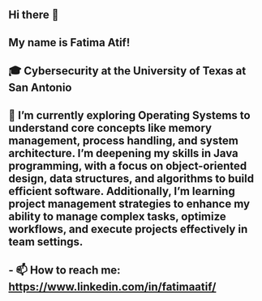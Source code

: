 ## Hi there 👋
## My name is Fatima Atif!
## 🎓 Cybersecurity at the University of Texas at San Antonio
## 
## 🌱 I’m currently exploring Operating Systems to understand core concepts like memory management, process handling, and system architecture. I’m deepening my skills in Java programming, with a focus on object-oriented design, data structures, and algorithms to build efficient software. Additionally, I’m learning project management strategies to enhance my ability to manage complex tasks, optimize workflows, and execute projects effectively in team settings. 
## - 📫 How to reach me: https://www.linkedin.com/in/fatimaatif/ 
<!--
**fatimaagit/fatimaagit** is a ✨ _special_ ✨ repository because its `README.md` (this file) appears on your GitHub profile.

Here are some ideas to get you started:

- 🔭 I’m currently working on ...
- 🌱 I’m currently learning ...
- 👯 I’m looking to collaborate on ...
- 🤔 I’m looking for help with ...
- 💬 Ask me about ...
- 😄 Pronouns: ...
- ⚡ Fun fact: ...
-->
